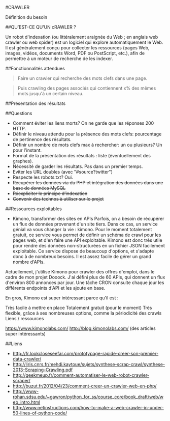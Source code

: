 #CRAWLER

Définition du besoin

##QU’EST-CE QU’UN cRAWLER ?

Un robot d'indexation (ou littéralement araignée du Web ; en anglais web crawler ou web spider) est un logiciel qui explore automatiquement le Web. Il est généralement conçu pour collecter les ressources (pages Web, images, vidéos, documents Word, PDF ou PostScript, etc.), afin de permettre à un moteur de recherche de les indexer.


##Fonctionnalités attendues

> Faire un crawler qui recherche des mots clefs dans une page.

> Puis crawling des pages associés qui contiennent x% des mêmes mots jusqu'à un certain niveau.

##Présentation des résultats

##Questions

* Comment éviter les liens morts? On ne garde que les réponses 200 HTTP.
* Définir le niveau attendu pour la présence des mots clefs: pourcentage de pertinence des résultats.
* Définir un nombre de mots clefs max à rechercher: un ou plusieurs? Un pour l'instant.
* Format de la présentation des résultats : liste (éventuellement des graphes).
* Nécessité de garder les résultats. Pas dans un premier temps.
* Eviter les URL doubles (avec "#source?twitter")
* Respecte les robots.txt? Oui.
* ~~Récupérer les données via du PHP et intégration des données dans une base de données MySQL~~
* ~~Réexpliciter le principe d’indexation~~
* ~~Convenir des technos à utiliser sur le projet~~

##Ressources exploitables

* Kimono, transformer des sites en APIs
Parfois, on a besoin de récupérer un flux de données provenant d'un site tiers. Dans ce cas, un service génial va vous changer la vie : kimono. Pour le moment totalement gratuit, ce service vous permet de définir un schéma de crawl pour les pages web, et d'en faire une API exploitable. Kimono est donc très utile pour rendre des données non-structurées en un fichier JSON facilement exploitable. Ce service dispose de beaucoup d'options, et s'adapte donc à de nombreux besoins. Il est assez facile de gérer un grand nombre d'APIs.

Actuellement, j'utilise Kimono pour crawler des offres d'emploi, dans le cadre de mon projet Dooock. J'ai défini plus de 60 APIs, qui donnent un flux d'environ 800 annonces par jour. Une tâche CRON consulte chaque jour les différents endpoints d'API et les ajoute en base.

En gros, Kimono est super intéressant parce qu'il est :

Très facile à mettre en place
Totalement gratuit (pour le moment)
Très flexible, grâce à ses nombreuses options, comme la périodicité des crawls
Liens / ressources

https://www.kimonolabs.com/
http://blog.kimonolabs.com/ (des articles super intéressants)


##Liens

* http://fr.lookcloseseefar.com/prototypage-rapide-creer-son-premier-data-crawler/
* http://liris.cnrs.fr/mehdi.kaytoue/sujets/synthese-scrap-crawl/synthese-2013-Scraping-Crawling.pdf
* http://geekmeup.fr/comment-automatiser-le-web-robot-crawler-scraper/
* http://buzut.fr/2012/04/23/comment-creer-un-crawler-web-en-php/
* http://www-rohan.sdsu.edu/~gawron/python_for_ss/course_core/book_draft/web/web_intro.html
* http://www.netinstructions.com/how-to-make-a-web-crawler-in-under-50-lines-of-python-code/
